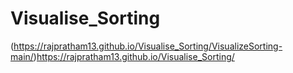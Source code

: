 # Visualise_Sorting
(https://rajpratham13.github.io/Visualise_Sorting/VisualizeSorting-main/)https://rajpratham13.github.io/Visualise_Sorting/
